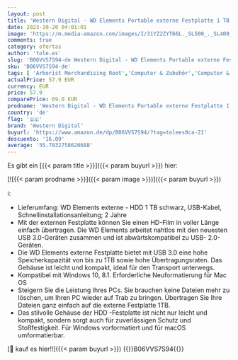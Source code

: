 ```yaml
---
layout: post
title: 'Western Digital - WD Elements Portable externe Festplatte 1 TB  mobiler Speicher  USB 3.0-Schnittstelle  Plug-and-Play  für Windows formatiert  Schwarz'
date: 2023-10-20 04:01:01
image: 'https://m.media-amazon.com/images/I/31YZ2ZYT66L._SL500_._SL400_.jpg'
comments: true
category: ofertas
author: 'tole.es'
slug: 'B06VVS7S94-de Western Digital - WD Elements Portable externe Festplatte...'
sku: 'B06VVS7S94-de'
tags: [ 'Arborist Merchandising Root','Computer & Zubehör','Computer & Zubehör: Produkte mit Umwelt-Label','Datenspeicher','Externe Datenspeicher','Externe Festplatten','Self Service','Special Features Stores','a4cbee59-f823-40fe-831a-7de64f655f6f_0','a4cbee59-f823-40fe-831a-7de64f655f6f_1301','western digital','🇩🇪', ]
actualPrice: 57.9 EUR
currency: EUR
price: 57.9
comparePrice: 69.0 EUR
prodname: 'Western Digital - WD Elements Portable externe Festplatte 1 TB  mobiler Speicher  USB 3.0-Schnittstelle  Plug-and-Play  für Windows formatiert  Schwarz'
country: 'de'
flag: '🇩🇪'
brand: 'Western Digital'
buyurl: 'https://www.amazon.de/dp/B06VVS7S94/?tag=tolees0ca-21'
descuento: '16.09'
average: '55.7832758620688'
---
```


Es gibt ein [{{< param title >}}]({{< param buyurl >}}) hier:

[![{{< param prodname >}}]({{< param image >}})]({{< param buyurl >}})

ℹ️:

- Lieferumfang: WD Elements externe - HDD 1 TB schwarz, USB-Kabel, Schnellinstallationsanleitung; 2 Jahre
- Mit der externen Festplatte können Sie einen HD-Film in voller Länge einfach übertragen. Die WD Elements arbeitet nahtlos mit den neuesten USB 3.0-Geräten zusammen und ist abwärtskompatibel zu USB- 2.0-Geräten.
- Die WD Elements externe Festplatte bietet mit USB 3.0 eine hohe Speicherkapazität von bis zu 1TB sowie hohe Übertragungsraten. Das Gehäuse ist leicht und kompakt, ideal für den Transport unterwegs.
- Kompatibel mit Windows 10, 8.1. Erforderliche Neuformatierung für Mac OS
- Steigern Sie die Leistung Ihres PCs. Sie brauchen keine Dateien mehr zu löschen, um Ihren PC wieder auf Trab zu bringen. Übertragen Sie Ihre Dateien ganz einfach auf die externe Festplatte 1TB.
- Das stilvolle Gehäuse der HDD -Festplatte ist nicht nur leicht und kompakt, sondern sorgt auch für zuverlässigen Schutz und Stoßfestigkeit. Für Windows vorformatiert und für macOS umformatierbar.

[🛒 kauf es hier!!]({{< param buyurl >}})
{{<world>}}B06VVS7S94{{</world>}}
